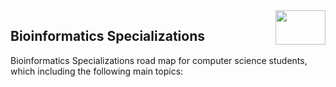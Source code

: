 <img align="right" width="80" height="55" src="https://github.com/cs-MohamedAyman/Coursera-Specializations/blob/master/organizations-logos/coursera.jpg">

## Bioinformatics Specializations
Bioinformatics Specializations road map for computer science students, which including the following main topics:
